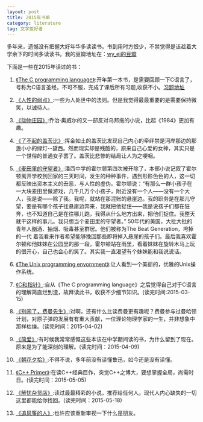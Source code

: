 ```yaml
---
layout: post
title: 2015年书单 
category: literature
tag: 文学爱好者
---
```


多年来，遗憾没有把握大好年华多读读书。书到用时方恨少，不禁觉得是该趁着大学余下的时间多读读书。我的豆瓣地址在：[wy_ei的豆瓣](http://www.douban.com/people/wy_ei/)

下面是一些在2015年读过的书：

1. [《The C programming language》](http://book.douban.com/subject/1236999/):开年第一本书，是需要回顾一下C语言了，号称为C语言圣经，不可不服，完成了课后所有习题,收获不小。[习题地址](https://github.com/wy-ei/The_c_programming_language_solution)

2. [《人性的弱点》](http://book.douban.com/subject/1837006/):一些为人处世中的法则。但是我觉得最最重要的是需要保持微笑，以诚待人。

3. [《动物庄园》](http://book.douban.com/subject/1018136/):乔治·奥威尔的又一部反对乌邦拖的小说，比起《1984》更加有趣。

4. [《了不起的盖茨比》](http://book.douban.com/subject/1008988/):挥金如土的盖茨比发现自己内心的牵绊禁是河岸那边的那盏小小的绿灯--黛西。然而现实却是残酷的，原来自己心爱的女神，其实只是一个世俗的普通女子罢了。盖茨比悲惨的结局让人为之哽咽。

5. [《麦田里的守望者》](http://book.douban.com/subject/1082518/):潘西中学的霍尔顿第四次被开除了，本部小说记叙了霍尔顿离开学校到回家的三天时间，发生的种种事件，遇到形形色色的人，这一切都反映出资本主义的丑恶，与人性的虚伪。霍尔顿说：“有那么一群小孩子在一大块麦田里做游戏，几千几万个小孩子，附近没有一个人——没有一个大人，我是说——除了我。我呢，就站在那混账的悬崖边。我的职务是在那儿守望，要是有哪个孩子往悬崖边奔来，我就把他捉住——我是说孩子们都在狂奔，也不知道自己是在往哪儿跑，我得从什么地方出来，把他们捉住。我整天就干这样的事儿。我只想当个麦田里的守望者。” 50年代的美国，大批大批的青年人酗酒、抽烟、吸毒甚至群居。他们被称为The Beat Generation，垮掉的一代 着我看来作者希望能够挽回那些即将掉入悬崖的孩子们。最后我喜欢霍尔顿和他妹妹在公园里的那一段，霍尔顿站在雨里，看着妹妹在旋转木马上玩的很开心，自己也会心的笑了。其实我一直渴望有个妹妹能和我说说话。

6. [《The Unix programming envornment》](http://book.douban.com/subject/1771048/):让人看到一个美丽的，优雅的Unix操作系统。

7. [《C和指针》](http://book.douban.com/subject/3012360/):自从《The C programming language》之后觉得自己对于C语言的理解简直烂到渣，故拜读此书，收获不少细节知识。(读完时间:2015-03-15)

8. [《别闹了，费曼先生》](http://book.douban.com/subject/1037602/):对啊，还有什么比读费曼更有趣呢？费曼参与过曼哈顿计划，对原子弹的发展有有重大贡献，一位理论物理学家的一生，并非想象中那样枯燥。(读完时间：2015-04-02)

9. [《简爱》](http://movie.douban.com/subject/3073073/):有时候我常常感慨这些本该在中学期间读的书，为什么留到了现在。原来是为了能深刻的理解。(读完时间：2015-04-09)

10. [《朝花夕拾》](http://book.douban.com/subject/3439439/):不得不说，多年前没有读懂鲁迅，如今还是没有读懂。

	
11. [《C++ Primer》](http://book.douban.com/subject/25708312/):在读C++经典巨作，突觉C++之博大，要想掌握全局，尚需时日。(读完时间：2015-05-05)

12. [《解忧杂货店》](http://book.douban.com/subject/25862578/):读过最最精彩的小说，推荐给任何人。现代人内心缺失的一切这里都能给你找回。(读完时间：2015-05-18)

13. [《追风筝的人》](http://book.douban.com/subject/1770782/):也许应该重新审视一下什么是朋友。